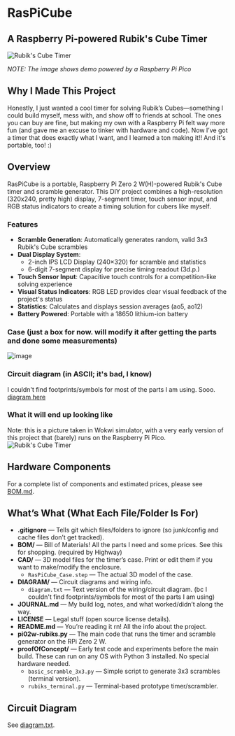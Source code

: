 # RasPiCube

## A Raspberry Pi-powered Rubik's Cube Timer

![Rubik's Cube Timer](https://github.com/user-attachments/assets/c9dac93d-f04c-47e7-b45a-9a12dfbac601)

_NOTE: The image shows demo powered by a Raspberry Pi Pico_

## Why I Made This Project

Honestly, I just wanted a cool timer for solving Rubik’s Cubes—something I could build myself, mess with, and show off to friends at school. The ones you can buy are fine, but making my own with a Raspberry Pi felt way more fun (and gave me an excuse to tinker with hardware and code). Now I’ve got a timer that does exactly what I want, and I learned a ton making it!! And it's portable, too! :)

## Overview

RasPiCube is a portable, Raspberry Pi Zero 2 W(H)-powered Rubik's Cube timer and scramble generator. This DIY project combines a high-resolution (320x240, pretty high) display, 7-segment timer, touch sensor input, and RGB status indicators to create a timing solution for cubers like myself.

### Features

- **Scramble Generation**: Automatically generates random, valid 3x3 Rubik's Cube scrambles
- **Dual Display System**: 
  - 2-inch IPS LCD Display (240×320) for scramble and statistics
  - 6-digit 7-segment display for precise timing readout (3d.p.)
- **Touch Sensor Input**: Capacitive touch controls for a competition-like solving experience 
- **Visual Status Indicators**: RGB LED provides clear visual feedback of the project's status
- **Statistics**: Calculates and displays session averages (ao5, ao12)
- **Battery Powered**: Portable with a 18650 lithium-ion battery

### Case (just a box for now. will modify it after getting the parts and done some measurements)

![image](https://github.com/user-attachments/assets/7346a186-b638-4fc1-b166-17f52ffb6eb9)

### Circuit diagram (in ASCII; it's bad, I know)

I couldn't find footprints/symbols for most of the parts I am using. Sooo.
[diagram here](https://github.com/QinCai-rui/RasPiCube/blob/main/DIAGRAM/diagram.txt)

### What it will end up looking like

Note: this is a picture taken in Wokwi simulator, with a very early version of this project that (barely) runs on the Raspberry Pi Pico. 
![Rubik's Cube Timer](https://github.com/user-attachments/assets/c9dac93d-f04c-47e7-b45a-9a12dfbac601)

## Hardware Components

For a complete list of components and estimated prices, please see [BOM.md](https://github.com/QinCai-rui/RasPiCube/blob/main/BOM/BOM.md).

## What’s What (What Each File/Folder Is For)

- **.gitignore** — Tells git which files/folders to ignore (so junk/config and cache files don’t get tracked).
- **BOM/** — Bill of Materials! All the parts I need and some prices. See this for shopping. (required by Highway)
- **CAD/** — 3D model files for the timer’s case. Print or edit them if you want to make/modify the enclosure.
  - `RasPiCube_Case.step` — The actual 3D model of the case.
- **DIAGRAM/** — Circuit diagrams and wiring info.
  - `diagram.txt` — Text version of the wiring/circuit diagram. (bc I couldn't find footprints/symbols for most of the parts I am using)
- **JOURNAL.md** — My build log, notes, and what worked/didn’t along the way.
- **LICENSE** — Legal stuff (open source license details).
- **README.md** — You’re reading it rn! All the info about the project.
- **pi02w-rubiks.py** — The main code that runs the timer and scramble generator on the RPi Zero 2 W.
- **proofOfConcept/** — Early test code and experiments before the main build. These can run on any OS with Python 3 installed. No special hardware needed.
  - `basic_scramble_3x3.py` — Simple script to generate 3x3 scrambles (terminal version).
  - `rubiks_terminal.py` — Terminal-based prototype timer/scrambler.

## Circuit Diagram

See [diagram.txt](DIAGRAM/diagram.txt).

